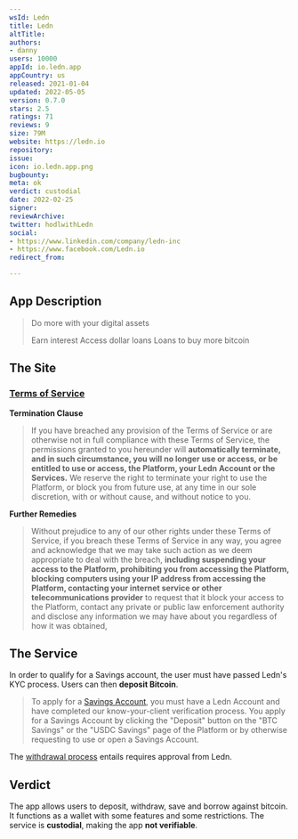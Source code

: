 ```yaml
---
wsId: Ledn
title: Ledn
altTitle: 
authors:
- danny
users: 10000
appId: io.ledn.app
appCountry: us
released: 2021-01-04
updated: 2022-05-05
version: 0.7.0
stars: 2.5
ratings: 71
reviews: 9
size: 79M
website: https://ledn.io
repository: 
issue: 
icon: io.ledn.app.png
bugbounty: 
meta: ok
verdict: custodial
date: 2022-02-25
signer: 
reviewArchive: 
twitter: hodlwithLedn
social:
- https://www.linkedin.com/company/ledn-inc
- https://www.facebook.com/Ledn.io
redirect_from: 

---
```


## App Description

> Do more with your digital assets
>
> Earn interest
> Access dollar loans
> Loans to buy more bitcoin

## The Site

### [Terms of Service](https://ledn.io/legal/en/terms-of-service)

**Termination Clause**

> If you have breached any provision of the Terms of Service or are otherwise not in full compliance with these Terms of Service, the permissions granted to you hereunder will **automatically terminate, and in such circumstance, you will no longer use or access, or be entitled to use or access, the Platform, your Ledn Account or the Services.** We reserve the right to terminate your right to use the Platform, or block you from future use, at any time in our sole discretion, with or without cause, and without notice to you.

**Further Remedies**

> Without prejudice to any of our other rights under these Terms of Service, if you breach these Terms of Service in any way, you agree and acknowledge that we may take such action as we deem appropriate to deal with the breach, **including suspending your access to the Platform, prohibiting you from accessing the Platform, blocking computers using your IP address from accessing the Platform, contacting your internet service or other telecommunications provider** to request that it block your access to the Platform, contact any private or public law enforcement authority and disclose any information we may have about you regardless of how it was obtained,

## The Service

In order to qualify for a Savings account, the user must have passed Ledn's KYC process. Users can then **deposit Bitcoin**.

> To apply for a [Savings Account](https://ledn.io/legal/en/savings-account-terms), you must have a Ledn Account and have completed our know-your-client verification process. You apply for a Savings Account by clicking the "Deposit" button on the "BTC Savings" or the "USDC Savings" page of the Platform or by otherwise requesting to use or open a Savings Account.

The [withdrawal process](https://ledn.io/en/btc-savings) entails requires approval from Ledn.

## Verdict

The app allows users to deposit, withdraw, save and borrow against bitcoin. It functions as a wallet with some features and some restrictions. The service is **custodial**, making the app **not verifiable**.
